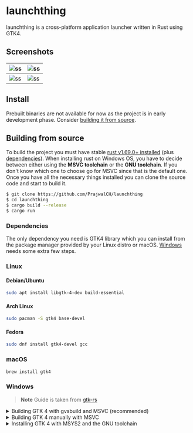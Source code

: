 # launchthing

launchthing is a cross-platform application launcher written in Rust using GTK4.

## Screenshots

| ![ss][0] | ![ss][1] |
|----------|----------|
| ![ss][2] | ![ss][3] |

## Install

Prebuilt binaries are not available for now as the project is in early development phase.
Consider [building it from source](#building-from-source).

## Building from source

To build the project you must have stable [rust v1.69.0+ installed](https://www.rust-lang.org/tools/install)
(plus [dependencies](#dependencies)). When installing rust on Windows OS, you have to decide between either using
the **MSVC toolchain** or the **GNU toolchain**. If you don't know which one to choose go for MSVC since that is the
default one. Once you have all the necessary things installed you can clone the source code and start to build it.

```sh
$ git clone https://github.com/PrajwalCH/launchthing
$ cd launchthing
$ cargo build --release
$ cargo run
```

### Dependencies

The only dependency you need is GTK4 library which you can install from the package manager provided by your Linux
distro or macOS. [Windows](#windows) needs some extra few steps.

### Linux

#### Debian/Ubuntu

```sh
sudo apt install libgtk-4-dev build-essential
```

#### Arch Linux

```sh
sudo pacman -S gtk4 base-devel
```

#### Fedora

```sh
sudo dnf install gtk4-devel gcc
```

### macOS

```sh
brew install gtk4
```

### Windows

> **Note** Guide is taken from [gtk-rs](https://gtk-rs.org/gtk4-rs/stable/latest/book/installation_windows.html)

<details>
<summary>Building GTK 4 with gvsbuild and MSVC (recommended)</summary>

#### Set Rust toolchain to MSVC

Set the Rust toolchain to MSVC by executing:

```
rustup default stable-msvc
```

#### Build GTK 4

Follow the [gvsbuild docs to build GTK 4](https://github.com/wingtk/gvsbuild#development-environment).
When choosing the GTK version to build, select `gtk4` instead of `gtk3`:

```
gvsbuild build gtk4
```

#### Update `Path` environment variable

1. Update your `Path` environment variable to include the GTK 4 libraries:
    1. Go to settings -> Search and open `Advanced system settings` -> Click on `Environment variables`
    2. Select `Path` -> Click on `Edit` -> Add `C:\gtk-build\gtk\x64\release\bin`

</details>

<details>
<summary>Building GTK 4 manually with MSVC</summary>

If it's not possible to build with `gvsbuild` (or you want to customize your build), you
can build GTK 4 and the minimum dependencies you need manually.

#### Set Rust toolchain to MSVC

Set the Rust toolchain to MSVC by executing:

```
rustup default stable-msvc
```

#### Visual Studio

Install Visual Studio Community from [visualstudio.microsoft.com](https://visualstudio.microsoft.com/de/vs/community/).
Make sure to check the box "Desktop development with C++" during the installation process.

![vs-install](https://github.com/PrajwalCH/launchthing/assets/42384293/cf09d57b-bd75-4485-99dd-98a956f9c753)

#### Git

Download git from [gitforwindows.org](https://gitforwindows.org/).

#### CMake

Download CMake from [https://cmake.org/download/](https://cmake.org/download/)

#### Python

Download python from [python.org](https://www.python.org/downloads).
Make sure to opt in to adding Python to your Path during the installation process.

#### Meson

Install meson by executing:

```powershell
pip install meson ninja
```

#### Gettext 0.21

Download Gettext 0.21 from [mlocati.github.io](https://mlocati.github.io/articles/gettext-iconv-windows.html).
Make sure to select the static version.

#### Pkg-config

Download pkg-config-lite from [sourceforge.net](https://sourceforge.net/projects/pkgconfiglite/).
Then extract and unpack it in `C:/`, so that the executable is in `C:\pkg-config-lite-0.28-1\bin`.

#### Update environment variables

1. Go to settings -> Search and open `Advanced system settings` -> Click on `Environment variables`
2. Select `Path` -> Click on `Edit` -> Add the following entries:

    ```
    C:\pkg-config-lite-0.28-1\bin
    C:\gnome\bin
    ```
3. Go back to `Environment variables`
4. Under `User variables` click on `New` and add:

    - Variable name: `PKG_CONFIG_PATH`
    - Variable value: `C:\gnome\lib\pkgconfig`

#### Compile and install GTK 4

From the Windows start menu, search for `x64 Native Tools Command Prompt for VS 2019`.
That will open a terminal configured to use MSVC x64 tools.
From there, run the following commands:

```cmd
cd /
git clone https://gitlab.gnome.org/GNOME/gtk.git --depth 1
git clone https://gitlab.gnome.org/GNOME/libxml2.git --depth 1
git clone https://gitlab.gnome.org/GNOME/librsvg.git --depth 1

:: Make sure that cmd finds pkg-config-lite when searching for pkg-config
where pkg-config

cd gtk
meson setup builddir --prefix=C:/gnome -Dbuild-tests=false -Dmedia-gstreamer=disabled
meson install -C builddir
cd /

cd libxml2
cmake -S . -B build -D CMAKE_BUILD_TYPE=Release -D CMAKE_INSTALL_PREFIX=C:\gnome -D LIBXML2_WITH_ICONV=OFF -D LIBXML2_WITH_LZMA=OFF -D LIBXML2_WITH_PYTHON=OFF -D LIBXML2_WITH_ZLIB=OFF
cmake --build build --config Release
cmake --install build
cd /

cd librsvg/win32
where python
nmake /f generate-msvc.mak generate-nmake-files PYTHON=<output from last command>
xcopy /s C:\gnome\include\cairo C:\gnome\include
nmake /f Makefile.vc CFG=release install PREFIX=C:\gnome
cd /
```

</details>

<details>
<summary>Installing GTK 4 with MSYS2 and the GNU toolchain</summary>

#### Remove residues from the MSVC toolchain

If you used the MSVC toolchain before, make sure to revert all changes you made to environment variables during the
installation process.

#### MSYS2

Install MSYS2 from [www.msys2.org](https://www.msys2.org/)

#### Install GTK 4

From the Windows start menu, search for `MSYS2 MinGW 64-bit`.
That will open a terminal configured to use MinGW x64 tools.
There, execute the following commands to install `GTK 4`, `pkgconf` and `gcc`.

```sh
pacman -S mingw-w64-x86_64-gtk4 mingw-w64-x86_64-gettext mingw-w64-x86_64-libxml2 mingw-w64-x86_64-librsvg mingw-w64-x86_64-pkgconf mingw-w64-x86_64-gcc
```

#### Update `Path` environment variable

1. Go to settings -> Search and open `Advanced system settings` -> Click on `Environment variables`
2. Select `Path` -> Click on `Edit` -> Add the following three entries:

```
C:\msys64\mingw64\include
C:\msys64\mingw64\bin
C:\msys64\mingw64\lib
```

#### Setup the GNU toolchain for Rust

The default toolchain on windows is `stable-msvc`.
To switch to `stable-gnu`, run the following commands from your terminal:

1. `rustup toolchain install stable-gnu`
2. `rustup default stable-gnu`

</details>

[//]: # (ImageLinks)

[//]: # (@formatter:off)
[0]: https://github.com/PrajwalCH/launchthing/assets/42384293/8193e954-0f86-4796-9e5c-f8ca5ca11c06
[1]: https://github.com/PrajwalCH/launchthing/assets/42384293/fcfe956f-ca97-4e83-bda1-b8baffad1606
[2]: https://github.com/PrajwalCH/launchthing/assets/42384293/43719c03-77cc-4ba6-bb3a-0d1c29ed1a23
[3]: https://github.com/PrajwalCH/launchthing/assets/42384293/b54cc67a-84ac-43fe-9ede-e5c652d5c9c7
[//]: # (@formatter:on)
